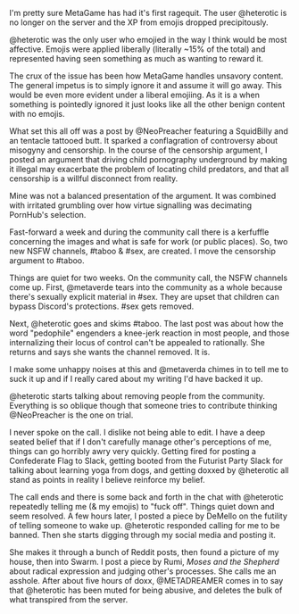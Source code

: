 I'm pretty sure MetaGame has had it's first ragequit. The user @heterotic is no longer on the server and the XP from emojis dropped precipitously.

@heterotic was the only user who emojied in the way I think would be most affective. Emojis were applied liberally (literally ~15% of the total) and represented having seen something as much as wanting to reward it.

The crux of the issue has been how MetaGame handles unsavory content. The general impetus is to simply ignore it and assume it will go away. This would be even more evident under a liberal emojiing. As it is a when something is pointedly ignored it just looks like all the other benign content with no emojis.

What set this all off was a post by @NeoPreacher featuring a SquidBilly and an tentacle tattooed butt. It sparked a conflagration of controversy about misogyny and censorship. In the course of the censorship argument, I posted an argument that driving child pornography underground by making it illegal may exacerbate the problem of locating child predators, and that all censorship is a willful disconnect from reality.

Mine was not a balanced presentation of the argument. It was combined with irritated grumbling over how virtue signalling was decimating PornHub's selection.

Fast-forward a week and during the community call there is a kerfuffle concerning the images and what is safe for work (or public places). So, two new NSFW channels, #taboo & #sex, are created. I move the censorship argument to #taboo.

Things are quiet for two weeks. On the community call, the NSFW channels come up. First, @metaverde tears into the community as a whole because there's sexually explicit material in #sex. They are upset that children can bypass Discord's protections. #sex gets removed.

Next, @heterotic goes and skims #taboo. The last post was about how the word "pedophile" engenders a knee-jerk reaction in most people, and those internalizing their locus of control can't be appealed to rationally. She returns and says she wants the channel removed. It is.

I make some unhappy noises at this and @metaverda chimes in to tell me to suck it up and if I really cared about my writing I'd have backed it up.

@heterotic starts talking about removing people from the community. Everything is so oblique though that someone tries to contribute thinking @NeoPreacher is the one on trial.

I never spoke on the call. I dislike not being able to edit. I have a deep seated belief that if I don't carefully manage other's perceptions of me, things can go horribly awry very quickly. Getting fired for posting a Confederate Flag to Slack, getting booted from the Futurist Party Slack for talking about learning yoga from dogs, and getting doxxed by @heterotic all stand as points in reality I believe reinforce my belief.

The call ends and there is some back and forth in the chat with @heterotic repeatedly telling me (& my emojis) to "fuck off". Things quiet down and seem resolved. A few hours later, I posted a piece by DeMello on the futility of telling someone to wake up. @heterotic responded calling for me to be banned. Then she starts digging through my social media and posting it.

She makes it through a bunch of Reddit posts, then found a picture of my house, then into Swarm. I post a piece by Rumi, _Moses and the Shepherd_ about radical expression and judging other's processes. She calls me an asshole. After about five hours of doxx, @METADREAMER comes in to say that @heterotic has been muted for being abusive, and deletes the bulk of what transpired from the server.
